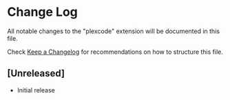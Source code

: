 # Change Log

All notable changes to the "plexcode" extension will be documented in this file.

Check [Keep a Changelog](http://keepachangelog.com/) for recommendations on how to structure this file.

## [Unreleased]

- Initial release